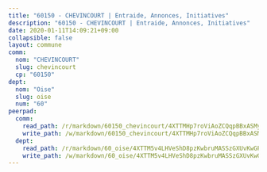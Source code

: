 ```yaml
---
title: "60150 - CHEVINCOURT | Entraide, Annonces, Initiatives"
description: "60150 - CHEVINCOURT | Entraide, Annonces, Initiatives"
date: 2020-01-11T14:09:21+09:00
collapsible: false
layout: commune
comm:
  nom: "CHEVINCOURT"
  slug: chevincourt
  cp: "60150"
dept:
  nom: "Oise"
  slug: oise
  num: "60"
peerpad:
  comm:
    read_path: /r/markdown/60150_chevincourt/4XTTMHp7roViAoZCQqpBBxASMy5CxmpSKpANUFxEBsyf2bkJM
    write_path: /w/markdown/60150_chevincourt/4XTTMHp7roViAoZCQqpBBxASMy5CxmpSKpANUFxEBsyf2bkJM-K3TgUKgHRCe87kPmASr1ijQM5XRBsYY6HskPHH84MFPUup8nxQSXLRX2v4Ji8cxF9jrH9PBdzKHUVF6P1bDQ43qKiGQqYzpUKj7exwpjoFYdevq6cBa1FQDK11J6WvCwRVQcEkim
  dept:
    read_path: /r/markdown/60_oise/4XTTM5v4LHVeShD8pzKwbruMASSzGXUvKwGPyPNR6Aq6aruGY
    write_path: /w/markdown/60_oise/4XTTM5v4LHVeShD8pzKwbruMASSzGXUvKwGPyPNR6Aq6aruGY-K3TgTfEPmBuMGxs3WizC7aafmuSUvuvwsE7nM986pS4fEczEhokrfL1mXNtU722XatpEcDhfhLf5xd24JkCKBD4DcQHeF5CYjEkAVzDN3PuQerZfYGZ5zy2XFcJNh2Z1pYjLoQTn
---
```


